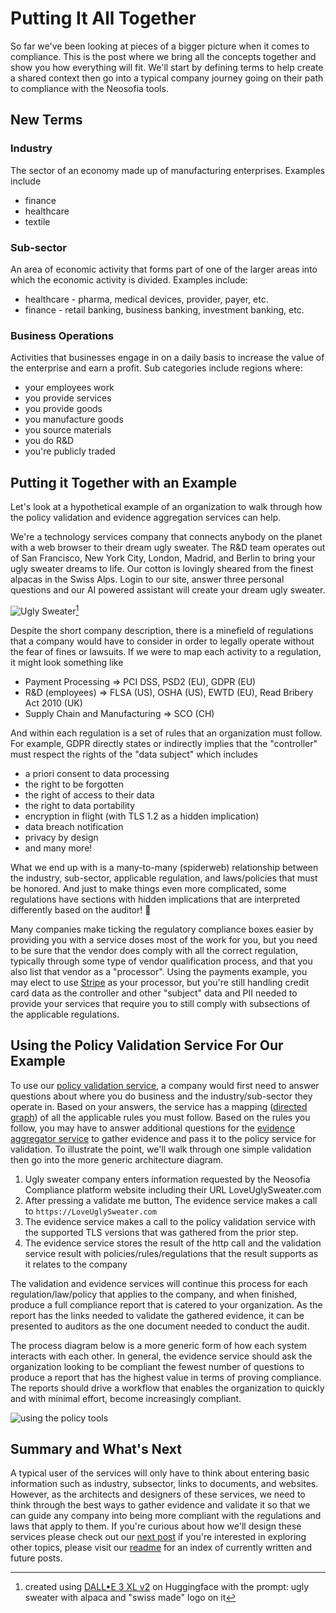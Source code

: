 # Putting It All Together

So far we've been looking at pieces of a bigger picture when it comes to compliance. This is the post where we bring all the concepts together and show you how everything will fit. We'll start by defining terms to help create a shared context then go into a typical company journey going on their path to compliance with the Neosofia tools.

## New Terms

### Industry

The sector of an economy made up of manufacturing enterprises. Examples include
 * finance
 * healthcare
 * textile

 ### Sub-sector

 An area of economic activity that forms part of one of the larger areas into which the economic activity is divided. Examples include:
  * healthcare - pharma, medical devices, provider, payer, etc.
  * finance - retail banking, business banking, investment banking, etc.

### Business Operations

Activities that businesses engage in on a daily basis to increase the value of the enterprise and earn a profit. Sub categories include regions where:
* your employees work
* you provide services
* you provide goods
* you manufacture goods
* you source materials
* you do R&D
* you're publicly traded


## Putting it Together with an Example

Let's look at a hypothetical example of an organization to walk through how the policy validation and evidence aggregation services can help.

We're a technology services company that connects anybody on the planet with a web browser to their dream ugly sweater. The R&D team operates out of San Francisco, New York City, London, Madrid, and Berlin to bring your ugly sweater dreams to life. Our cotton is lovingly sheared from the finest alpacas in the Swiss Alps. Login to our site, answer three personal questions and our AI powered assistant will create your dream ugly sweater.

![Ugly Sweater](/shared/images/ugly-sweater-swiss.png)[^credit]

Despite the short company description, there is a minefield of regulations that a company would have to consider in order to legally operate without the fear of fines or lawsuits. If we were to map each activity to a regulation, it might look something like
* Payment Processing => PCI DSS, PSD2 (EU), GDPR (EU)
* R&D (employees) => FLSA (US), OSHA (US), EWTD (EU), Read Bribery Act 2010 (UK)
* Supply Chain and Manufacturing => SCO (CH)

And within each regulation is a set of rules that an organization must follow. For example, GDPR directly states or indirectly implies that the "controller" must respect the rights of the "data subject" which includes
* a priori consent to data processing
* the right to be forgotten
* the right of access to their data
* the right to data portability
* encryption in flight (with TLS 1.2 as a hidden implication)
* data breach notification
* privacy by design
* and many more!

What we end up with is a many-to-many (spiderweb) relationship between the industry, sub-sector, applicable regulation, and laws/policies that must be honored. And just to make things even more complicated, some regulations have sections with hidden implications that are interpreted differently based on the auditor! :facepalm:

Many companies make ticking the regulatory compliance boxes easier by providing you with a service doses most of the work for you, but you need to be sure that the vendor does comply with all the correct regulation, typically through some type of vendor qualification process, and that you also list that vendor as a "processor". Using the payments example, you may elect to use [Stripe](https://stripe.com/en-es/guides/pci-compliance) as your processor, but you're still handling credit card data as the controller and other "subject" data and PII needed to provide your services that require you to still comply with subsections of the applicable regulations.

## Using the Policy Validation Service For Our Example

To use our [policy validation service](https://github.com/Neosofia/policy-validation-service), a company would first need to answer questions about where you do business and the industry/sub-sector they operate in. Based on your answers, the service has a mapping ([directed graph](https://en.wikipedia.org/wiki/Directed_graph)) of all the applicable rules you must follow. Based on the rules you follow, you may have to answer additional questions for the [evidence aggregator service](https://github.com/Neosofia/evidence-aggregator-service) to gather evidence and pass it to the policy service for validation. To illustrate the point, we'll walk through one simple validation then go into the more generic architecture diagram.

1. Ugly sweater company enters information requested by the Neosofia Compliance platform website including their URL LoveUglySweater.com
1. After pressing a validate me button, The evidence service makes a call to `https://LoveUglySweater.com`
1. The evidence service makes a call to the policy validation service with the supported TLS versions that was gathered from the prior step.
1. The evidence service stores the result of the http call and the validation service result with policies/rules/regulations that the result supports as it relates to the company

The validation and evidence services will continue this process for each regulation/law/policy that applies to the company, and when finished, produce a full compliance report that is catered to your organization. As the report has the links needed to validate the gathered evidence, it can be presented to auditors as the one document needed to conduct the audit.

The process diagram below is a more generic form of how each system interacts with each other. In general, the evidence service should ask the organization looking to be compliant the fewest number of questions to produce a report that has the highest value in terms of proving compliance. The reports should drive a workflow that enables the organization to quickly and with minimal effort, become increasingly compliant.

![using the policy tools](/shared/images/using-policy-tools.svg)

## Summary and What's Next

A typical user of the services will only have to think about entering basic information such as industry, subsector, links to documents, and websites. However, as the architects and designers of these services, we need to think through the best ways to gather evidence and validate it so that we can guide any company into being more compliant with the regulations and laws that apply to them. If you're curious about how we'll design these services please check out our [next post](./0003_system_design.md)
 if you're interested in exploring other topics, please visit our [readme](./readme.md) for an index of currently written and future posts.

[^credit]: created using [DALL•E 3 XL v2](https://huggingface.co/spaces/ChenoAi/dalle-3-xl-lora-v2) on Huggingface with the prompt: ugly sweater with alpaca and "swiss made" logo on it